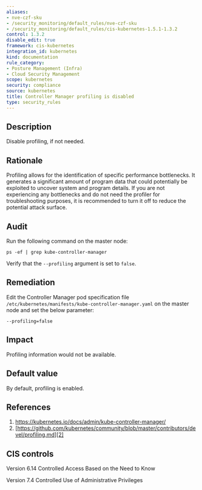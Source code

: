 ```yaml
---
aliases:
- nve-czf-sku
- /security_monitoring/default_rules/nve-czf-sku
- /security_monitoring/default_rules/cis-kubernetes-1.5.1-1.3.2
control: 1.3.2
disable_edit: true
framework: cis-kubernetes
integration_id: kubernetes
kind: documentation
rule_category:
- Posture Management (Infra)
- Cloud Security Management
scope: kubernetes
security: compliance
source: kubernetes
title: Controller Manager profiling is disabled
type: security_rules
---
```


## Description

Disable profiling, if not needed.

## Rationale

Profiling allows for the identification of specific performance bottlenecks. It generates a significant amount of program data that could potentially be exploited to uncover system and program details. If you are not experiencing any bottlenecks and do not need the profiler for troubleshooting purposes, it is recommended to turn it off to reduce the potential attack surface.

## Audit

Run the following command on the master node:
```
ps -ef | grep kube-controller-manager
```
Verify that the `--profiling` argument is set to `false`.

## Remediation

Edit the Controller Manager pod specification file `/etc/kubernetes/manifests/kube-controller-manager.yaml` on the master node and set the below parameter:

```
--profiling=false
```

## Impact

Profiling information would not be available.

## Default value

By default, profiling is enabled.

## References

1. [https://kubernetes.io/docs/admin/kube-controller-manager/ ][1]
2. [https://github.com/kubernetes/community/blob/master/contributors/devel/profiling.md][2]

## CIS controls

Version 6.14 Controlled Access Based on the Need to Know

Version 7.4 Controlled Use of Administrative Privileges 

[1]: https://kubernetes.io/docs/admin/kube-controller-manager/ 
[2]: https://github.com/kubernetes/community/blob/master/contributors/devel/profiling.md
